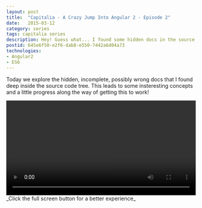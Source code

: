 ```yaml
---
layout: post
title:  "Capitalia - A Crazy Jump Into Angular 2 - Episode 2"
date:   2015-03-12
category: series
tags: capitalia series
description: Hey! Guess what... I found some hidden docs in the source code :)
postid: 645e6f50-e2f6-dab8-e550-7442a6d04a73
technologies:
- Angular2
- ES6
---
```


Today we explore the hidden, incomplete, possibly wrong docs that I found deep inside the source code tree. This leads to some insteresting concepts and a little progress along the way of getting this to work!

<video style="width:100%;" controls>
	<source src="http://videos.quarrantine.com:8000?name=capitalia2.mp4" type="video/mp4">
</video>
_Click the full screen button for a better experience_
